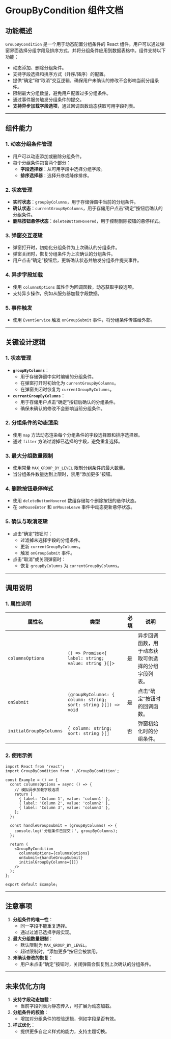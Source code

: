 # GroupByCondition 组件文档

## 功能概述
`GroupByCondition` 是一个用于动态配置分组条件的 React 组件。用户可以通过弹窗界面选择分组字段及排序方式，并将分组条件应用到数据表格中。组件支持以下功能：

- 动态添加、删除分组条件。
- 支持字段选择和排序方式（升序/降序）的配置。
- 提供“确定”和“取消”交互逻辑，确保用户未确认的修改不会影响当前分组条件。
- 限制最大分组数量，避免用户配置过多分组条件。
- 通过事件服务触发分组条件的提交。
- **支持异步加载字段选项**，通过回调函数动态获取可用字段列表。

---

## 组件能力

### 1. 动态分组条件管理
- 用户可以动态添加或删除分组条件。
- 每个分组条件包含两个部分：
  - **字段选择器**：从可用字段中选择分组字段。
  - **排序选择器**：选择升序或降序排序。

### 2. 状态管理
- **实时状态**：`groupByColumns`，用于存储弹窗中当前的分组条件。
- **确认状态**：`currentGroupByColumns`，用于存储用户点击“确定”按钮后确认的分组条件。
- **删除按钮悬停状态**：`deleteButtonHovered`，用于控制删除按钮的悬停样式。

### 3. 弹窗交互逻辑
- 弹窗打开时，初始化分组条件为上次确认的分组条件。
- 弹窗关闭时，恢复分组条件为上次确认的分组条件。
- 用户点击“确定”按钮后，更新确认状态并触发分组条件提交事件。

### 4. 异步字段加载
- 使用 `columnsOptions` 属性作为回调函数，动态获取字段选项。
- 支持异步操作，例如从服务器加载字段数据。

### 5. 事件触发
- 使用 `EventService` 触发 `onGroupSubmit` 事件，将分组条件传递给外部。

---

## 关键设计逻辑

### 1. 状态管理
- **`groupByColumns`**：
  - 用于存储弹窗中实时编辑的分组条件。
  - 在弹窗打开时初始化为 `currentGroupByColumns`。
  - 在弹窗关闭时恢复为 `currentGroupByColumns`。
- **`currentGroupByColumns`**：
  - 用于存储用户点击“确定”按钮后确认的分组条件。
  - 确保未确认的修改不会影响当前分组条件。

### 2. 分组条件的动态渲染
- 使用 `map` 方法动态渲染每个分组条件的字段选择器和排序选择器。
- 通过 `filter` 方法过滤掉已选择的字段，避免重复选择。

### 3. 最大分组数量限制
- 使用常量 `MAX_GROUP_BY_LEVEL` 限制分组条件的最大数量。
- 当分组条件数量达到上限时，禁用“添加更多”按钮。

### 4. 删除按钮悬停样式
- 使用 `deleteButtonHovered` 数组存储每个删除按钮的悬停状态。
- 在 `onMouseEnter` 和 `onMouseLeave` 事件中动态更新悬停状态。

### 5. 确认与取消逻辑
- 点击“确定”按钮时：
  - 过滤掉未选择字段的分组条件。
  - 更新 `currentGroupByColumns`。
  - 触发 `onGroupSubmit` 事件。
- 点击“取消”或关闭弹窗时：
  - 恢复 `groupByColumns` 为 `currentGroupByColumns`。

---

## 调用说明

### 1. 属性说明
| 属性名                | 类型                                   | 必填 | 说明                     |
|---------------------|------------------------------------|------|------------------------|
| `columnsOptions`    | `() => Promise<{ label: string; value: string }[]>` | 是   | 异步回调函数，用于动态获取可供选择的分组字段列表。 |
| `onSubmit`          | `(groupByColumns: { column: string; sort: string }[]) => void` | 是   | 点击“确定”按钮时的回调函数。 |
| `initialGroupByColumns` | `{ column: string; sort: string }[]` | 否   | 弹窗初始化时的分组条件。       |

### 2. 使用示例

```tsx
import React from 'react';
import GroupByCondition from './GroupByCondition';

const Example = () => {
  const columnsOptions = async () => {
    // 模拟异步加载字段选项
    return [
      { label: 'Column 1', value: 'column1' },
      { label: 'Column 2', value: 'column2' },
      { label: 'Column 3', value: 'column3' },
    ];
  };

  const handleGroupSubmit = (groupByColumns) => {
    console.log('分组条件已提交：', groupByColumns);
  };

  return (
    <GroupByCondition
      columnsOptions={columnsOptions}
      onSubmit={handleGroupSubmit}
      initialGroupByColumns={[]}
    />
  );
};

export default Example;
```

---

## 注意事项
1. **分组条件的唯一性**：
   - 同一字段不能重复选择。
   - 通过过滤已选择字段实现。
2. **最大分组数量限制**：
   - 默认限制为 `MAX_GROUP_BY_LEVEL`。
   - 超过限制时，“添加更多”按钮会被禁用。
3. **未确认修改的恢复**：
   - 用户未点击“确定”按钮时，关闭弹窗会恢复到上次确认的分组条件。

---

## 未来优化方向
1. **支持字段动态加载**：
   - 当前字段列表为静态传入，可扩展为动态加载。
2. **分组条件的校验**：
   - 增加对分组条件的校验逻辑，例如字段是否有效。
3. **样式优化**：
   - 提供更多自定义样式的能力，支持主题切换。